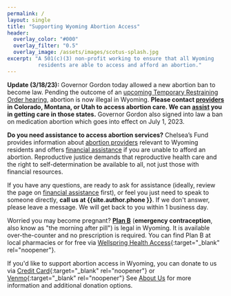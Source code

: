 ```yaml
---
permalink: /
layout: single
title: "Supporting Wyoming Abortion Access"
header:
  overlay_color: "#000"
  overlay_filter: "0.5"
  overlay_image: /assets/images/scotus-splash.jpg
excerpt: "A 501(c)(3) non-profit working to ensure that all Wyoming
          residents are able to access and afford an abortion."
---
```


**Update (3/18/23):** Governor Gordon today allowed a new abortion ban
  to become law. Pending the outcome of an [upcoming Temporary
  Restraining Order hearing](/litigation), abortion is now illegal in
  Wyoming. **Please contact [providers](/providers) in Colorado,
  Montana, or Utah to access abortion care. We can
  [assist](/financial) you in getting care in those states.** Governor
  Gordon also signed into law a ban on medication abortion which goes
  into effect on July 1, 2023.

**Do you need assistance to access abortion services?** Chelsea’s Fund
provides information about [abortion providers](/providers) relevant
to Wyoming residents and offers [financial assistance](/financial) if
you are unable to afford an abortion. Reproductive justice demands
that reproductive health care and the right to self-determination be
available to all, not just those with financial resources.

If you have any questions, are ready to ask for assistance (ideally,
review the page on [financial assistance](/financial) first), or feel
you just need to speak to someone directly, **call us at
{{site.author.phone }}**. If we don't answer, please leave a
message. We will get back to you within 1 business day.

Worried you may become pregnant? **[Plan
B](https://www.plannedparenthood.org/learn/morning-after-pill-emergency-contraception/whats-plan-b-morning-after-pill)**
(**emergency contraception**, also know as "the morning after pill") is
legal in Wyoming. It is available over-the-counter and no prescription
is required. You can find Plan B at local pharmacies or for free via
[Wellspring Health Access](https://wellspringaccess.org/){:target="_blank" rel="noopener"}.

If you'd like to support abortion access in Wyoming, you can
donate to us via
[Credit Card](https://interland3.donorperfect.net/weblink/weblink.aspx?name=E360312&id=1){:target="_blank" rel="noopener"}
or
[Venmo](https://venmo.com/?txn=pay&audience=friends&recipients=chelseasfund&note=Donation){:target="_blank" rel="noopener"}
See [About Us](/about/#donations) for more information and additional
donation options.
